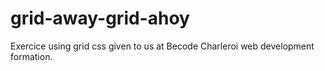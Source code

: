 # grid-away-grid-ahoy

Exercice using grid css given to us at Becode Charleroi web development formation.
